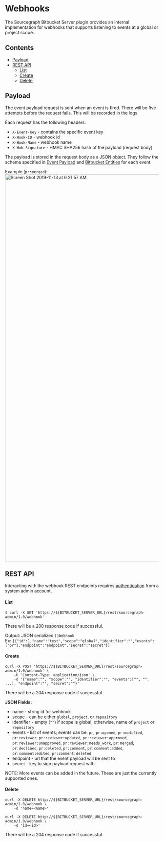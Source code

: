 # Webhooks
The Sourcegraph Bitbucket Server plugin provides an internal implementation for webhooks that supports listening to events at a global or project scope.

## Contents
- [Payload](#payload)
- [REST API](#rest-api)
    * [List](#list)
    * [Create](#create)
    * [Delete](#delete)

## Payload
The event payload request is sent when an event is fired. There will be five attempts before the request fails. This will be recorded in the logs.

Each request has the following headers:
- `X-Event-Key` - contains the specific event key
- `X-Hook-ID` - webhook id
- `X-Hook-Name` - webhook name
- `X-Hub-Signature` - HMAC SHA256 hash of the payload (request body)

The payload is stored in the request body as a JSON object. They follow the schema specified in [Event Payload](https://confluence.atlassian.com/bitbucketserver0516/event-payload-966061436.html?utm_campaign=in-app-help&utm_medium=in-app-help&utm_source=stash#Eventpayload-repositoryevents) and
[Bitbucket Entities](https://docs.atlassian.com/bitbucket-server/docs/5.16.0/reference/javascript/JSON.html) for each event.

Example (`pr:merged`):
<img width="1266" alt="Screen Shot 2019-11-13 at 6 21 57 AM" src="https://user-images.githubusercontent.com/3507526/68772049-fc7a3480-05dd-11ea-9676-707b40fd3daf.png">


## REST API
Interacting with the webhook REST endpoints requires [authentication](https://developer.atlassian.com/server/bitbucket/how-tos/example-basic-authentication/) from a system admin account.

#### List
```
$ curl -X GET 'https://${BITBUCKET_SERVER_URL}/rest/sourcegraph-admin/1.0/webhook'
```
There will be a 200 response code if successful.

Output: JSON serialized `[]Webhook`  
Ex: `[{"id":1,"name":"test","scope":"global","identifier":"","events":["pr"],"endpoint":"endpoint","secret":"secret"}]`

#### Create
```
curl -X POST 'https://${BITBUCKET_SERVER_URL}/rest/sourcegraph-admin/1.0/webhook' \
    -H 'Content-Type: application/json' \
    -d '{"name":"", "scope":"", "identifier":"", "events":["", "", ...], "endpoint":"", "secret":""}'
```
There will be a 204 response code if successful.  

**JSON Fields:**
* name - string id for webhook
* scope - can be either `global`, `project`, or `repository`
* identifier - empty (`""`) if scope is global, otherwise, name of `project` or `repository`
* events - list of events; events can be: `pr`, `pr:opened`, `pr:modified`, `pr:reviewer`, `pr:reviewer:updated`, `pr:reviewer:approved`, `pr:reviewer:unapproved`, `pr:reviewer:needs_work`, `pr:merged`, `pr:declined`, `pr:deleted`, `pr:comment`, `pr:comment:added`, `pr:comment:edited`, `pr:comment:deleted`
* endpoint - url that the event payload will be sent to
* secret - key to sign payload request with

NOTE: More events can be added in the future. These are just the currently supported ones.

#### Delete
```
curl -X DELETE http://${BITBUCKET_SERVER_URL}/rest/sourcegraph-admin/1.0/webhook \
    -d 'name=<name>'
```
```
curl -X DELETE http://${BITBUCKET_SERVER_URL}/rest/sourcegraph-admin/1.0/webhook \
    -d 'id=<id>'
```
There will be a 204 response code if successful.

